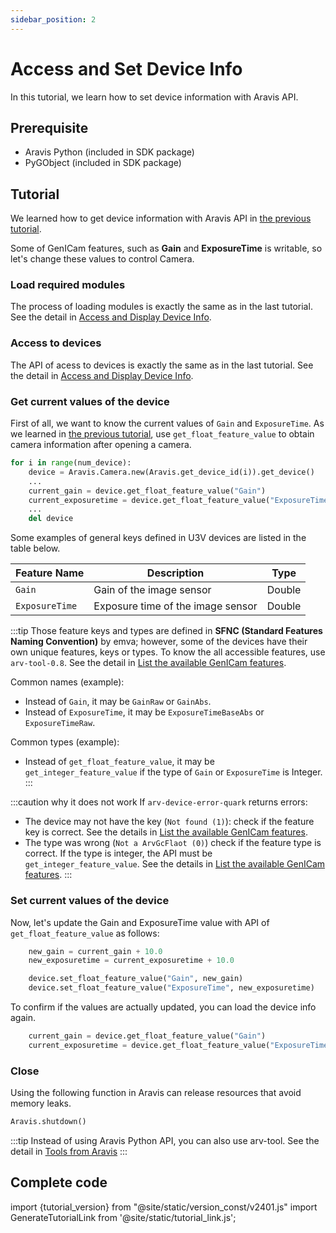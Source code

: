 ```yaml
---
sidebar_position: 2
---
```


# Access and Set Device Info

In this tutorial, we learn how to set device information with Aravis API.

## Prerequisite

* Aravis Python (included in SDK package)
* PyGObject (included in SDK package)

## Tutorial

We learned how to get device information with Aravis API in [the previous tutorial](./obtain-device-info).

Some of GenICam features, such as **Gain** and **ExposureTime** is writable, so let's change these values to control Camera.

### Load required modules

The process of loading modules is exactly the same as in the last tutorial. See the detail in [Access and Display Device Info](./obtain-device-info).

### Access to devices

The API of acess to devices is exactly the same as in the last tutorial. See the detail in [Access and Display Device Info](./obtain-device-info).

### Get current values of the device

First of all, we want to know the current values of `Gain` and `ExposureTime`. As we learned in [the previous tutorial](./obtain-device-info), use `get_float_feature_value` to obtain camera information after opening a camera.

```python
for i in range(num_device):
    device = Aravis.Camera.new(Aravis.get_device_id(i)).get_device()
    ...
    current_gain = device.get_float_feature_value("Gain")
    current_exposuretime = device.get_float_feature_value("ExposureTime")
    ...
    del device
```

Some examples of general keys defined in U3V devices are listed in the table below.

| Feature Name | Description | Type |
| --------   | ------- | ------- |
| `Gain` | Gain of the image sensor | Double |
| `ExposureTime` | Exposure time of the image sensor | Double | 

:::tip
Those feature keys and types are defined in **SFNC (Standard Features Naming Convention)** by emva; however, some of the devices have their own unique features, keys or types. To know the all accessible features, use `arv-tool-0.8`. See the detail in [List the available GenICam features](../../external/aravis/arv-tools).

Common names (example):
* Instead of `Gain`, it may be `GainRaw` or `GainAbs`.
* Instead of `ExposureTime`, it may be `ExposureTimeBaseAbs` or `ExposureTimeRaw`.

Common types (example):
* Instead of `get_float_feature_value`, it may be `get_integer_feature_value` if the type of `Gain` or `ExposureTime` is Integer.
:::

:::caution why it does not work
If `arv-device-error-quark` returns errors:
* The device may not have the key (`Not found (1)`): check if the feature key is correct. See the details in  [List the available GenICam features](../../external/aravis/arv-tools).
* The type was wrong (`Not a ArvGcFlaot (0)`) check if the feature type is correct. If the type is integer, the API must be `get_integer_feature_value`.  See the details in  [List the available GenICam features](../../external/aravis/arv-tools).
:::

### Set current values of the device

Now, let's update the Gain and ExposureTime value with API of `get_float_feature_value` as follows:

```python
    new_gain = current_gain + 10.0
    new_exposuretime = current_exposuretime + 10.0

    device.set_float_feature_value("Gain", new_gain)
    device.set_float_feature_value("ExposureTime", new_exposuretime)
```

To confirm if the values are actually updated, you can load the device info again.

```python
    current_gain = device.get_float_feature_value("Gain")
    current_exposuretime = device.get_float_feature_value("ExposureTime")
```

### Close 

Using the following function in Aravis can release resources that avoid memory leaks.

```python
Aravis.shutdown()
```


:::tip
Instead of using Aravis Python API, you can also use arv-tool. See the detail in [Tools from Aravis](../../external/aravis/arv-tools.md)
:::

## Complete code

import {tutorial_version} from "@site/static/version_const/v2401.js"
import GenerateTutorialLink from '@site/static/tutorial_link.js';

<GenerateTutorialLink language="python" tag={tutorial_version} tutorialfile="tutorial0_set_device_info" />
